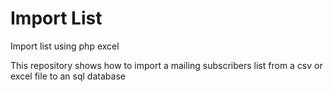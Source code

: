 # Import List
Import list using php excel

This repository shows how to import a mailing subscribers list from a csv or excel file to an sql database
